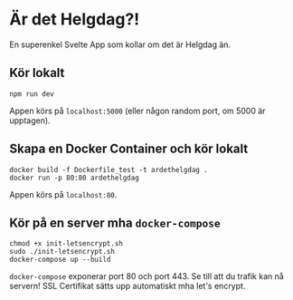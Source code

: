 # Är det Helgdag?!

En superenkel Svelte App som kollar om det är Helgdag än.

## Kör lokalt
```
npm run dev
```
Appen körs på `localhost:5000` (eller någon random port, om 5000 är upptagen).

## Skapa en Docker Container och kör lokalt
```
docker build -f Dockerfile_test -t ardethelgdag .
docker run -p 80:80 ardethelgdag
```
Appen körs på `localhost:80`.

## Kör på en server mha `docker-compose`
```
chmod +x init-letsencrypt.sh
sudo ./init-letsencrypt.sh
docker-compose up --build
```
`docker-compose` exponerar port 80 och port 443. Se till att du trafik kan nå servern!
SSL Certifikat sätts upp automatiskt mha let's encrypt.
